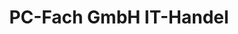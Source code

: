 ---
title: "PC-Fach GmbH IT-Handel"
url: /kirchlengern/pc-fach-gmbh-it-handel-holzmeiers-hof/
shop: Computer
---
